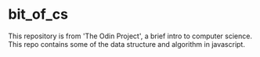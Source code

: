 # bit_of_cs

This repository is from 'The Odin Project', a brief intro to computer science.
This repo contains some of the data structure and algorithm in javascript.